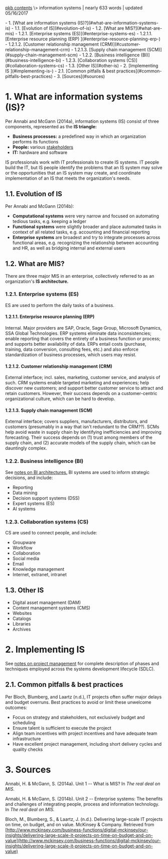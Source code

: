 <p class="path"><a href="../pkb.html">pkb contents</a> \> information systems | nearly 633 words | updated 05/16/2017</p><div class="TOC">- 1. [What are information systems (IS)?](#what-are-information-systems-is)
	- 1.1. [Evolution of IS](#evolution-of-is)
	- 1.2. [What are MIS?](#what-are-mis)
		- 1.2.1. [Enterprise systems (ES)](#enterprise-systems-es)
			- 1.2.1.1. [Enterprise resource planning (ERP) ](#enterprise-resource-planning-erp-)
			- 1.2.1.2. [Customer relationship management (CRM)](#customer-relationship-management-crm)
			- 1.2.1.3. [Supply chain management (SCM)](#supply-chain-management-scm)
		- 1.2.2. [Business intelligence (BI)](#business-intelligence-bi)
		- 1.2.3. [Collaboration systems (CS)](#collaboration-systems-cs)
	- 1.3. [Other IS](#other-is)
- 2. [Implementing IS ](#implementing-is-)
	- 2.1. [Common pitfalls & best practices](#common-pitfalls-best-practices)
- 3. [Sources](#sources)
</div>


# 1. What are information systems (IS)?

Per Annabi and McGann (2014a), information systems (IS) consist of three components, represented as the **IS triangle:**

- **Business processes:** a predefined way in which an organization performs its functions
- **People:** various [stakeholders](project-management.html#stakeholder-analysis)
- **IT:** hardware and software

IS professionals work with IT professionals to create IS systems. IT people build the IT, but IS people identify the problems that an IS system may solve or the opportunities that an IS system may create, and coordinate implementation of an IS that meets the organization's needs. 

## 1.1. Evolution of IS
    
Per Annabi and McGann (2014b):

- **Computational systems** were very narrow and focused on automating tedious tasks, e.g. keeping a ledger
- **Functional systems** were slightly broader and place automated tasks in context of all related tasks, e.g. accounting and financial reporting
- **Enterprise systems** are broadest and try to integrate processes across functional areas, e.g. recognizing the relationship between accounting and HR, as well as bridging internal and external users

## 1.2. What are MIS?
    
There are three major MIS in an enterprise, collectively referred to as an organization's **IS architecture.**

### 1.2.1. Enterprise systems (ES)

ES are used to perform the daily tasks of a business.

#### 1.2.1.1. Enterprise resource planning (ERP) 

Internal. Major providers are SAP, Oracle, Sage Group, Microsoft Dynamics, SSA Global Technologies. ERP systems eliminate data inconsistencies; enable reporting that covers the entirety of a business function or process; and supports better availability of data. ERPs entail costs (purchase, training, data conversion, consulting fees, etc.) and also enforce standardization of business processes, which users may resist.

#### 1.2.1.2. Customer relationship management (CRM)

External interface; incl. sales, marketing, customer service, and analysis of such. CRM systems enable targeted marketing and experiences; help discover new customers; and support better customer service to attract and retain customers. However, their success depends on a customer-centric organizational culture, which can be hard to develop.

#### 1.2.1.3. Supply chain management (SCM)

External interface; covers suppliers, manufacturers, distributors, and customers (presumably in a way that isn't redundant to the CRM??). SCMs help avoid waste in supply chain by identifying inefficiencies and improving forecasting. Their success depends on (1) trust among members of the supply chain, and (2) accurate models of the supply chain, which can be dauntingly complex.

### 1.2.2. Business intelligence (BI)

See [notes on BI architectures.](BI-architectures.html) BI systems are used to inform strategic decisions, and include:

- Reporting
- Data mining
- Decision support systems (DSS)
- Expert systems (ES)
- AI systems

### 1.2.3. Collaboration systems (CS)

CS are used to connect people, and include:

- Groupware
- Workflow
- Collaboration
- Social media
- Email
- Knowledge management
- Internet, extranet, intranet

## 1.3. Other IS

- Digital asset management (DAM)
- Content management systems (CMS)
- Websites
- Catalogs
- Libraries
- Archives

        


# 2. Implementing IS 

See [notes on project management](project-management.html) for complete description of phases and techniques employed across the systems development lifecycle (SDLC).

## 2.1. Common pitfalls & best practices

Per Bloch, Blumberg, and Laartz (n.d.), IT projects often suffer major delays and budget overruns. Best practices to avoid or limit these unwelcome outcomes:

- Focus on strategy and stakeholders, not exclusively budget and scheduling
- Ensure talent is sufficient to execute the project
- Align team incentives with project incentives and have adequate team infrastructure
- Have excellent project management, including short delivery cycles and quality checks


    

    
    
# 3. Sources

Annabi, H. & McGann, S. (2014a). Unit 1 -- What is MIS? In _The real deal on MIS._

Annabi, H. & McGann, S. (2014b). Unit 2 -- Enterprise systems: The benefits and challenges of integrating people, process and information technology. In _The real deal on MIS._

Bloch, M., Blumberg, S., & Laartz, J. (n.d.). Delivering large-scale IT projects on time, on budget, and on value. McKinsey & Company. Retrieved from [http://www.mckinsey.com/business-functions/digital-mckinsey/our-insights/delivering-large-scale-it-projects-on-time-on-budget-and-on-value](http://www.mckinsey.com/business-functions/digital-mckinsey/our-insights/delivering-large-scale-it-projects-on-time-on-budget-and-on-value)
